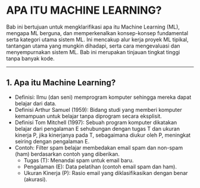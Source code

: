 # APA ITU MACHINE LEARNING?

Bab ini bertujuan untuk mengklarifikasi apa itu Machine Learning (ML), mengapa ML berguna, dan memperkenalkan konsep-konsep fundamental serta kategori utama sistem ML. Ini mencakup alur kerja proyek ML tipikal, tantangan utama yang mungkin dihadapi, serta cara mengevaluasi dan menyempurnakan sistem ML. Bab ini merupakan tinjauan tingkat tinggi tanpa banyak kode.

---

## 1. Apa itu Machine Learning?
* Definisi: Ilmu (dan seni) memprogram komputer sehingga    mereka dapat belajar dari data.
* Definisi Arthur Samuel (1959): Bidang studi yang memberi komputer kemampuan untuk belajar tanpa diprogram secara eksplisit.
* Definisi Tom Mitchell (1997): Sebuah program komputer dikatakan belajar dari pengalaman E sehubungan dengan tugas T dan ukuran kinerja P, jika kinerjanya pada T, sebagaimana diukur oleh P, meningkat seiring dengan pengalaman E.
* Contoh: Filter spam belajar membedakan email spam dan non-spam (ham) berdasarkan contoh yang diberikan.
    - Tugas (T): Menandai spam untuk email baru.
    - Pengalaman (E): Data pelatihan (contoh email spam dan ham).
    - Ukuran Kinerja (P): Rasio email yang diklasifikasikan dengan benar (akurasi).